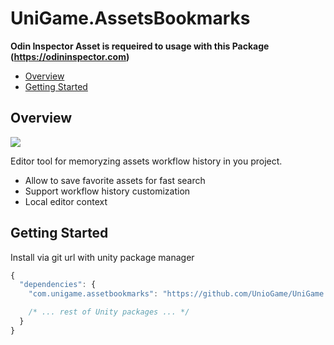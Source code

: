 # UniGame.AssetsBookmarks

**Odin Inspector Asset is requeired to usage with this Package (https://odininspector.com)**

- [Overview](#overview)
- [Getting Started](#getting-started)
  
## Overview

![](https://github.com/UnioGame/UniGame.AssetsBookmarks/blob/f515cb02159c659dd3dc3210c0fef342af7ccd98/GitAssets/assets_bookmarks_git_gif.gif)

Editor tool for memoryzing assets workflow history in you project.

- Allow to save favorite assets for fast search
- Support workflow history customization
- Local editor context

## Getting Started

Install via git url with unity package manager

```js
{
  "dependencies": {
    "com.unigame.assetbookmarks": "https://github.com/UnioGame/UniGame.AssetsBookmarks.git",

    /* ... rest of Unity packages ... */
  }
}
```

